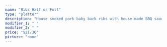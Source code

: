 ```yaml
---
name: "Ribs Half or Full"
type: "platter"
description: "House smoked pork baby back ribs with house-made BBQ sauce"
modifier_1: " "
modifier_2: " "
price: "$21/36"
picture: "none"
---
```

